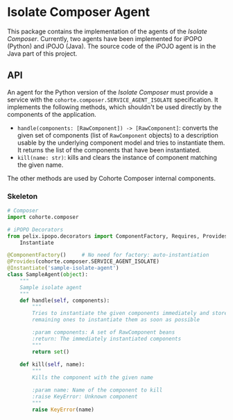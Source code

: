 # Isolate Composer Agent

This package contains the implementation of the agents of the *Isolate Composer*. Currently, two agents have been implemented for iPOPO (Python) and iPOJO (Java). The source code of the iPOJO agent is in the Java part of this project.

## API

An agent for the Python version of the *Isolate Composer* must provide a service with the ``cohorte.composer.SERVICE_AGENT_ISOLATE`` specification. It implements the following methods, which shouldn't be used directly by the components of the application.

* ``handle(components: [RawComponent]) -> [RawComponent]``: converts the given set of components (list of ``RawComponent`` objects) to a description usable by the underlying component model and tries to instantiate them. It returns the list of the components that have been instantiated.
* ``kill(name: str)``: kills and clears the instance of component matching the given name.

The other methods are used by Cohorte Composer internal components.

### Skeleton

```python
# Composer
import cohorte.composer

# iPOPO Decorators
from pelix.ipopo.decorators import ComponentFactory, Requires, Provides, \
    Instantiate

@ComponentFactory()     # No need for factory: auto-instantiation
@Provides(cohorte.composer.SERVICE_AGENT_ISOLATE)
@Instantiate('sample-isolate-agent')
class SampleAgent(object):
    """
    Sample isolate agent
    """
    def handle(self, components):
        """
        Tries to instantiate the given components immediately and stores the
        remaining ones to instantiate them as soon as possible

        :param components: A set of RawComponent beans
        :return: The immediately instantiated components
        """
        return set()
    
    def kill(self, name):
        """
        Kills the component with the given name

        :param name: Name of the component to kill
        :raise KeyError: Unknown component
        """
        raise KeyError(name)
```
